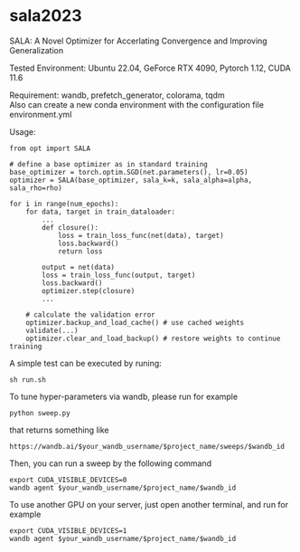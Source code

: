 # sala2023
SALA: A Novel Optimizer for Accerlating Convergence and Improving Generalization

Tested Environment: Ubuntu 22.04, GeForce RTX 4090, Pytorch 1.12, CUDA 11.6 

Requirement: wandb, prefetch_generator, colorama, tqdm  
Also can create a new conda environment with the configuration file environment.yml

Usage:
```
from opt import SALA

# define a base optimizer as in standard training  
base_optimizer = torch.optim.SGD(net.parameters(), lr=0.05)
optimizer = SALA(base_optimizer, sala_k=k, sala_alpha=alpha, sala_rho=rho)

for i in range(num_epochs):
    for data, target in train_dataloader:
        ...
        def closure():
            loss = train_loss_func(net(data), target)
            loss.backward()
            return loss
                       
        output = net(data)
        loss = train_loss_func(output, target)
        loss.backward()
        optimizer.step(closure)
        ...

    # calculate the validation error
    optimizer.backup_and_load_cache() # use cached weights
    validate(...)
    optimizer.clear_and_load_backup() # restore weights to continue training
```
A simple test can be executed by runing:
```
sh run.sh
```
To tune hyper-parameters via wandb, please run for example
```
python sweep.py
```
that returns something like
```
https://wandb.ai/$your_wandb_username/$project_name/sweeps/$wandb_id
```
Then, you can run a sweep by the following command
```
export CUDA_VISIBLE_DEVICES=0
wandb agent $your_wandb_username/$project_name/$wandb_id
```
To use another GPU on your server, just open another terminal, and run for example
```
export CUDA_VISIBLE_DEVICES=1
wandb agent $your_wandb_username/$project_name/$wandb_id
```
